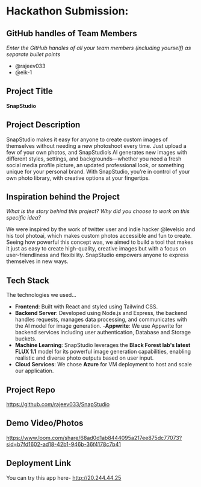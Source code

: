 # Hackathon Submission: <SnapStudio- Generate images of yourself the way you want>

## GitHub handles of Team Members  
_Enter the GitHub handles of all your team members (including yourself) as separate bullet points_

- @rajeev033
- @eik-1


## Project Title

**SnapStudio**

## Project Description    

SnapStudio makes it easy for anyone to create custom images of themselves without needing a new photoshoot every time. Just upload a few of your own photos, and SnapStudio’s AI generates new images with different styles, settings, and backgrounds—whether you need a fresh social media profile picture, an updated professional look, or something unique for your personal brand. With SnapStudio, you’re in control of your own photo library, with creative options at your fingertips.

## Inspiration behind the Project  
_What is the story behind this project? Why did you choose to work on this specific idea?_

We were inspired by the work of twitter user and indie hacker @levelsio and his tool photoai, which makes custom photos accessible and fun to create. Seeing how powerful this concept was, we aimed to build a tool that makes it just as easy to create high-quality, creative images but with a focus on user-friendliness and flexibility. SnapStudio empowers anyone to express themselves in new ways.

## Tech Stack    


The technologies we used...

- **Frontend**: Built with React and styled using Tailwind CSS.
- **Backend Server**: Developed using Node.js and Express, the backend handles requests, manages data processing, and communicates with the AI model for image generation.
-**Appwrite**: We use Appwrite for backend services including user authentication, Database and Storage buckets.
- **Machine Learning**: SnapStudio leverages the **Black Forest lab's latest FLUX 1.1** model for its powerful image generation capabilities, enabling realistic and diverse photo outputs based on user input.
- **Cloud Services**: We chose **Azure** for VM deployment to host and scale our application.

## Project Repo  

https://github.com/rajeev033/SnapStudio

## Demo Video/Photos  

https://www.loom.com/share/68ad0d1ab8444095a217ee875dc77073?sid=b7fd1602-ad18-42b1-946b-36f4178c7b41

## Deployment Link

You can try this app here-
http://20.244.44.25
